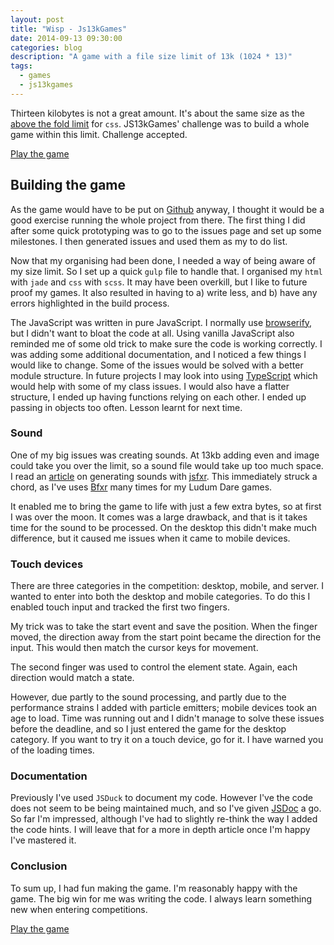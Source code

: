 ```yaml
---
layout: post
title: "Wisp - Js13kGames"
date: 2014-09-13 09:30:00
categories: blog
description: "A game with a file size limit of 13k (1024 * 13)"
tags:
  - games
  - js13kgames
---
```


Thirteen kilobytes is not a great amount. It's about the same size as the [above the fold limit][google] for `css`. JS13kGames' challenge was to build a whole game within this limit. Challenge accepted.

[Play the game][entry]

## Building the game

As the game would have to be put on [Github][github] anyway, I thought it would be a good exercise running the whole project from there. The first thing I did after some quick prototyping was to go to the issues page and set up some milestones. I then generated issues and used them as my to do list.

Now that my organising had been done, I needed a way of being aware of my size limit. So I set up a quick `gulp` file to handle that. I organised my `html` with `jade` and `css` with `scss`. It may have been overkill, but I like to future proof my games. It also resulted in having to a) write less, and b) have any errors highlighted in the build process.

The JavaScript was written in pure JavaScript. I normally use [browserify][browserify], but I didn't want to bloat the code at all. Using vanilla JavaScript also reminded me of some old trick to make sure the code is working correctly. I was adding some additional documentation, and I noticed a few things I would like to change. Some of the issues would be solved with a better module structure. In future projects I may look into using [TypeScript][typescript] which would help with some of my class issues. I would also have a flatter structure, I ended up having functions relying on each other. I ended up passing in objects too often. Lesson learnt for next time.

### Sound

One of my big issues was creating sounds. At 13kb adding even and image could take you over the limit, so a sound file would take up too much space. I read an [article][audio] on generating sounds with [jsfxr][jsfxr]. This immediately struck a chord, as I've uses [Bfxr][bfxr] many times for my Ludum Dare games.

It enabled me to bring the game to life with just a few extra bytes, so at first I was over the moon. It comes was a large drawback, and that is it takes time for the sound to be processed. On the desktop this didn't make much difference, but it caused me issues when it came to mobile devices.

### Touch devices

There are three categories in the competition: desktop, mobile, and server. I wanted to enter into both the desktop and mobile categories. To do this I enabled touch input and tracked the first two fingers.

My trick was to take the start event and save the position. When the finger moved, the direction away from the start point became the direction for the input. This would then match the cursor keys for movement.

The second finger was used to control the element state. Again, each direction would match a state.

However, due partly to the sound processing, and partly due to the performance strains I added with particle emitters; mobile devices took an age to load. Time was running out and I didn't manage to solve these issues before the deadline, and so I just entered the game for the desktop category. If you want to try it on a touch device, go for it. I have warned you of the loading times.

### Documentation

Previously I've used `JSDuck` to document my code. However I've the code does not seem to be being maintained much, and so I've given [JSDoc][jsdoc] a go. So far I'm impressed, although I've had to slightly re-think the way I added the code hints. I will leave that for a more in depth article once I'm happy I've mastered it.

### Conclusion

To sum up, I had fun making the game. I'm reasonably happy with the game. The big win for me was writing the code. I always learn something new when entering competitions.

[Play the game][entry]

[entry]:      http://js13kgames.com/entries/wisp
[google]:     https://developers.google.com/speed/docs/insights/PrioritizeVisibleContent
[github]:     https://github.com/Eruant
[typescript]: http://www.typescriptlang.org/
[audio]:      http://codepen.io/jackrugile/blog/arcade-audio-for-js13k-games
[jsdoc]:      http://usejsdoc.org/
[jsfxr]:      https://github.com/mneubrand/jsfxr
[bfxr]:       http://www.bfxr.net/
[browserify]: http://browserify.org/
